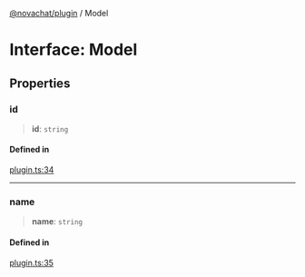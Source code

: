 [@novachat/plugin](../packages.md) / Model

# Interface: Model

## Properties

### id

> **id**: `string`

#### Defined in

[plugin.ts:34](https://github.com/rxliuli/novachat/blob/b423327ab0f911302f2f2b05ace9a3a4a3e8ff91/packages/plugin/src/plugin.ts#L34)

***

### name

> **name**: `string`

#### Defined in

[plugin.ts:35](https://github.com/rxliuli/novachat/blob/b423327ab0f911302f2f2b05ace9a3a4a3e8ff91/packages/plugin/src/plugin.ts#L35)
